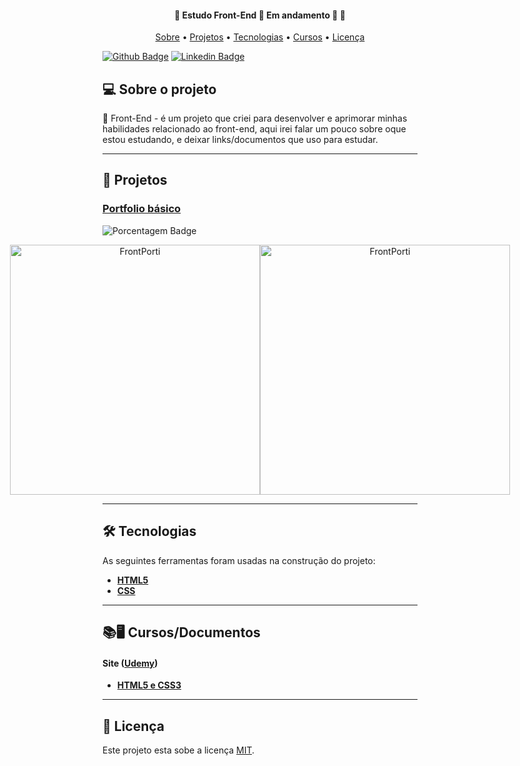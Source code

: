 <h4 align="center"> 
	🚧  Estudo Front-End 📙 Em andamento 🚀 🚧
</h4>

<p align="center">
 <a href="#-sobre-o-projeto">Sobre</a> •
 <a href="#-Projetos">Projetos</a> • 
 <a href="#-tecnologias">Tecnologias</a> •
 <a href="#-tecnologias">Cursos</a> •
 <a href="#user-content--licença">Licença</a>
</p>

[![Github Badge](https://img.shields.io/badge/-Github-000?style=flat-square&logo=Github&logoColor=white&link=https://github.com/mattheusbr)](https://github.com/mattheusbr)
[![Linkedin Badge](https://img.shields.io/badge/-LinkedIn-blue?style=flat-square&logo=Linkedin&logoColor=white&link=https://www.linkedin.com/in/matheus-ferreira-bruno-7a0486112/)](https://www.linkedin.com/in/matheus-ferreira-bruno-7a0486112/)

## 💻 Sobre o projeto

📙 Front-End - é um projeto que criei para desenvolver e aprimorar minhas habilidades relacionado ao front-end, aqui irei falar um pouco sobre oque estou estudando, e deixar links/documentos que
uso para estudar.

---

## 🎨 Projetos 

### [Portfolio básico](http://matheusbruno.rf.gd/Portfolio/)
![Porcentagem Badge](https://img.shields.io/badge/Conclus%C3%A3o-100%25-green?style=flat-square)


<p align="center" style="display: flex; align-items: flex-start; justify-content: center;">
  <img alt="FrontPorti" title="#Portfolio" src="https://i.imgur.com/lz8QqC9.png" width="400px">

  <img alt="FrontPorti" title="#Portfolio" src="https://i.imgur.com/IfSrBUK.png" width="400px">
</p>

---

## 🛠 Tecnologias

As seguintes ferramentas foram usadas na construção do projeto:


-   **[HTML5](https://html.spec.whatwg.org/)**
-   **[CSS](#)**

---

## 📚🖥 Cursos/Documentos

#### [](https://github.com/mattheusbr/Front-End)**Site**  ([Udemy](https://www.udemy.com/))

-   **[HTML5 e CSS3](https://www.udemy.com/course/html5-e-css3-crie-seu-primeiro-site-inclui-flexbox/)**

---

## 📝 Licença

Este projeto esta sobe a licença [MIT](./LICENSE).
